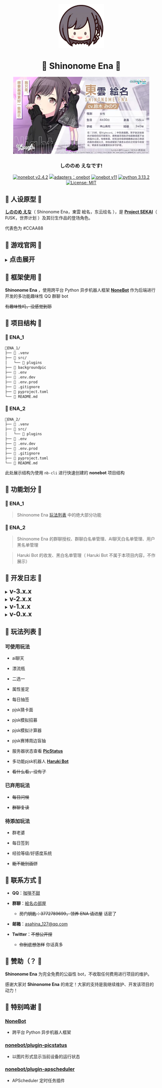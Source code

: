 <div align="center">
<img src="https://raw.githubusercontent.com/Caffeine-co/Shinonome_Ena/main/images/ena_qute_head.png" alt="icon" width="150px"/>
<h1 align="center">🎨 Shinonome Ena 🎨</h1>
<img src="https://raw.githubusercontent.com/Caffeine-co/Shinonome_Ena/main//images/ena.jpg" alt="icon" width="450px"/>
<h3 align="center">しののめ えなです!</h3>

[![nonebot v2.4.2](https://img.shields.io/static/v1?label=nonebot&message=v2.4.2&color=red)](https://v2.nonebot.dev)
[![adapters：onebot](https://img.shields.io/static/v1?label=adapters&message=onebot&color=green)](https://onebot.adapters.nonebot.dev)
[![onebot v11](https://img.shields.io/static/v1?label=onebot&message=v11&color=white)](https://11.onebot.dev)
[![python 3.13.2](https://img.shields.io/static/v1?label=python&message=3.13.2&color=blue)](https://docs.python.org/zh-cn/3.13)
[![License: MIT](https://img.shields.io/badge/License-MIT-yellow.svg)](https://opensource.org/licenses/MIT)

</div>

## 🎨 人设原型 🎨

**[しののめ えな](https://mzh.moegirl.org.cn/%E4%B8%9C%E4%BA%91%E7%BB%98%E5%90%8D "萌娘百科")**（ Shinonome Ena，東雲 絵名，东云绘名 ），是 **[Project SEKAI](https://mzh.moegirl.org.cn/%E4%B8%96%E7%95%8C%E8%AE%A1%E5%88%92_%E5%BD%A9%E8%89%B2%E8%88%9E%E5%8F%B0_feat._%E5%88%9D%E9%9F%B3%E6%9C%AA%E6%9D%A5 "萌娘百科")**（ PJSK，世界计划 ）及其衍生作品的登场角色。

代表色为 #CCAA88

## 🎨 游戏官网 🎨

</details>
<details>
<summary><strong style="font-size:150%">点击展开</strong></summary>

>**日服**

- [プロジェクトセカイカラフルステージ！ feat. 初音ミク](https://pjsekai.sega.jp "日服官网，发布时间：2020年9月30日")

>**台服**

- [世界計畫繽紛舞台！feat. 初音未來](https://www.tw-pjsekai.com "台服官网，发布时间：2021年9月30日")

>**国际服**

- [HATSUNE MIKU: COLORFUL STAGE!](https://www.colorfulstage.com "国际服官网，发布时间：2021年12月7日")

>**韩服**

- [프로젝트 세카이 컬러풀 스테이지! feat.하츠네 미쿠](https://www.kr-pjsekai.com "韩服官网，发布时间：2022年5月20日")

>**国服**

- [初音未来：缤纷舞台](https://pjsk.nvsgames.cn "国服官网，发布时间：2025年3月27日")

~~什么五服临门~~
</details>

## 🎨 框架使用 🎨

**Shinonome Ena** ，使用跨平台 Python 异步机器人框架 **[NoneBot](https://v2.nonebot.dev)** 作为后端进行开发的多功能趣味性 QQ 群聊 bot

~~有趣味性吗，没感觉到耶~~

## 🎨 项目结构 🎨
### 🎨 ENA_1
```tree
📁ENA_1/
├── 📁 .venv
├── 📁 src/
│   └── 📁 plugins
├── 📁 backgroundpic
├── 📄 .env
├── 📄 .env.dev
├── 📄 .env.prod
├── 📄 .gitignore
├── 📄 pyproject.toml
└── 📄 README.md
```
### 🎨 ENA_2
```tree
📁ENA_2/
├── 📁 .venv
├── 📁 src/
│   └── 📁 plugins
├── 📄 .env
├── 📄 .env.dev
├── 📄 .env.prod
├── 📄 .gitignore
├── 📄 pyproject.toml
└── 📄 README.md
```
此处展示结构为使用 `nb-cli` 进行快速创建的 **nonebot** 项目结构

## 🎨 功能划分 🎨

### 🎨 ENA_1

>Shinonome Ena [玩法列表](#-玩法列表-) 中的绝大部分功能

### 🎨 ENA_2

>Shinonome Ena 的群聊授权、群聊白名单管理、AI聊天白名单管理、用户黑名单管理

>Haruki Bot 的收发、黑白名单管理（ Haruki Bot 不属于本项目内容，不作展示）

## 🎨 开发日志 🎨

</details>
<details>
<summary><strong style="font-size:150%">v-3.x.x</strong></summary>

#### `v-3.9.2` —— 2025.06.14
- 修复猜卡面与ai聊天之间的事件处理阻断问题
#### `v-3.9.1` —— 2025.06.13
- 拓展头像双击玩法回应内容
#### `v-3.9.0` —— 2025.06.11
- 新增清除ai聊天历史对话功能
#### `v-3.8.0` —— 2025.06.08
- 新增ai聊天接入模型API对应账户余额查询
#### `v-3.7.2` —— 2025.06.04
- 新增pjsk模拟计算器玩法内容 —— 单人pt、挑战pt计算
- 重构ai聊天的代码实现逻辑
- 重构pjsk模拟招募的代码实现逻辑
- 新增pjsk猜卡面、pjsk模拟招募每日次数限制
#### `v-3.3.1` —— 2025.05.30
- 拓展ai聊天的权限设置
#### `v-3.3.0` —— 2025.05.21
- 新增查询、删除漂流瓶功能
#### `v-3.1.0` —— 2025.05.18
- 新增pjsk模拟计算器玩法内容 —— 协力pt计算
#### `v-3.0.7` —— 2025.05.17
- 修复help分支文档发送失败的问题
#### `v-3.0.6` —— 2025.05.09
- 新增漂流瓶、属性鉴定、每日抽签、pjsk赛博周边盲抽每日次数限制
#### `v-3.0.2` —— 2025.05.08
- 优化捡漂流瓶的视觉样式
#### `v-3.0.1` —— 2025.05.07
- 优化群聊白名单系统
#### `v-3.0.0` —— 2025.05.05
- 新增用户黑名单系统
</details>



</details>
<details>
<summary><strong style="font-size:150%">v-2.x.x</strong></summary>

#### `v-2.6.0` —— 2025.05.04
- 新增漂流瓶、二选一玩法
#### `v-2.4.0` —— 2025.04.25
- 新增ai聊天玩法
#### `v-2.3.0` —— 2025.04.20
- 重构help文档的代码实现逻辑
#### `v-2.2.1` —— 2025.04.19
- 优化help文档的视觉样式
- 新增pjsk模拟计算器玩法，初始内容为卡组倍率计算
- 新增群聊授权查询功能
#### `v-2.0.0` —— 2025.04.07
- 新增群聊授权、群聊白名单系统
</details>



</details>
<details>
<summary><strong style="font-size:150%">v-1.x.x</strong></summary>

#### `v-1.9.0` —— 2025.04.05
- 重构pjsk赛博周边盲抽的代码实现逻辑
#### `v-1.8.1` —— 2025.03.12
- 重构每日抽签的代码实现逻辑
- 拓展头像双击玩法回应内容
- 移除每日问候玩法
#### `v-1.6.0` —— 2025.03.10
- 新增pjsk模拟招募玩法
#### `v-1.5.0` —— 2025.03.07
- 新增属性鉴定玩法
#### `v-1.4.2` —— 2025.02.27
- 拓展pjsk猜卡面的答案核对范围
#### `v-1.4.1` —— 2025.02.23
- 新增pjsk猜卡面玩法
- 修复pjsk猜卡面超时无答案返回的问题
#### `v-1.3.12` —— 2025.02.22
- 修改项目插件结构
- 移除群聊复读玩法
- pjsk赛博周边盲抽种类增至12种
#### `v-1.2.0` —— 2025.02.12
- 新增pjsk赛博周边盲抽玩法
#### `v-1.1.0` —— 2025.02.11
- 新增群聊复读玩法
#### `v-1.0.0` —— 2025.02.10
- Shinonome Ena 正式投入使用
</details>



</details>
<details>
<summary><strong style="font-size:150%">v-0.x.x</strong></summary>

#### `v-0.3.3` —— 2025.02.08
- 新增头像双击玩法
- 优化项目的群聊适配
#### `v-0.2.0` —— 2025.02.07
- 新增每日抽签玩法
- 新增每日问候玩法
#### `v-0.0.0` —— 2025.01.25
- 项目进程启动
</details>

## 🎨 玩法列表 🎨

### 可使用玩法

- ai聊天

- 漂流瓶

- 二选一

- 属性鉴定

- 每日抽签

- pjsk猜卡面

- pjsk模拟招募

- pjsk模拟计算器

- pjsk赛博周边盲抽

- 服务器状态查看 **[PicStatus](https://github.com/lgc-NB2Dev/nonebot-plugin-picstatus)**

- 多功能pjsk机器人 **[Haruki Bot](https://docs.haruki.seiunx.com)**

- ~~看什么看，没有了~~

### 已弃用玩法

- ~~每日问候~~

- ~~群聊复读~~

### 待添加玩法

- 群老婆

- 每日签到

- 经验等级/好感度系统

- ~~能不能别画饼~~

## 🎨 联系方式 🎨

- **QQ**：[咖啡不甜](https://qm.qq.com/q/WprffRheM4)

- **群聊**：[絵名の部屋](https://qm.qq.com/q/HCCXnhlyKc)

  -  ~~房门钥匙：3772789699，领养 ENA 请进屋~~ 话密了

- **邮箱**：<asahina_127@qq.com>

- **Twitter**：~~不想公开捏~~

  - ~~你到底想怎样~~ 你话真多

## 🎨 赞助（？ 🎨

**Shinonome Ena** 为完全免费的公益性 bot，不收取任何费用进行项目的维护。

感谢大家对 **Shinonome Ena** 的肯定！大家的支持是我继续维护、开发该项目的动力！

## 🎨 特别鸣谢 🎨

### [NoneBot](https://v2.nonebot.dev)

- 跨平台 Python 异步机器人框架

### [nonebot/plugin-picstatus](https://github.com/lgc-NB2Dev/nonebot-plugin-picstatus)

- 以图片形式显示当前设备的运行状态

### [nonebot/plugin-apscheduler](https://github.com/nonebot/plugin-apscheduler)

- APScheduler 定时任务插件